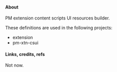 #### About

PM extension content scripts UI resources builder.

These definitions are used in the following projects:
  * extension
  * pm-xtn-csui

#### Links, credits, refs

Not now.
